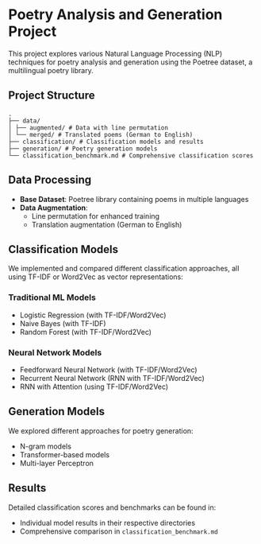 # Poetry Analysis and Generation Project

This project explores various Natural Language Processing (NLP) techniques for poetry analysis and generation using the Poetree dataset, a multilingual poetry library.

## Project Structure

```
.
├── data/
│ ├── augmented/ # Data with line permutation
│ └── merged/ # Translated poems (German to English)
├── classification/ # Classification models and results
├── generation/ # Poetry generation models
└── classification_benchmark.md # Comprehensive classification scores
```

## Data Processing

- **Base Dataset**: Poetree library containing poems in multiple languages
- **Data Augmentation**:
  - Line permutation for enhanced training
  - Translation augmentation (German to English)

## Classification Models

We implemented and compared different classification approaches, all using TF-IDF or Word2Vec as vector representations:

### Traditional ML Models
- Logistic Regression (with TF-IDF/Word2Vec)
- Naive Bayes (with TF-IDF)
- Random Forest (with TF-IDF/Word2Vec)

### Neural Network Models
- Feedforward Neural Network (with TF-IDF/Word2Vec)
- Recurrent Neural Network (RNN with TF-IDF/Word2Vec)
- RNN with Attention (using TF-IDF/Word2Vec)

## Generation Models

We explored different approaches for poetry generation:
- N-gram models
- Transformer-based models
- Multi-layer Perceptron

## Results

Detailed classification scores and benchmarks can be found in:
- Individual model results in their respective directories
- Comprehensive comparison in `classification_benchmark.md`
